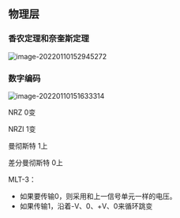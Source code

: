 ## 物理层

### 香农定理和奈奎斯定理

![image-20220110152945272](https://ln-markdown-image-bucket.oss-cn-beijing.aliyuncs.com/img/image-20220110152945272.png)

### 数字编码

![image-20220110151633314](https://ln-markdown-image-bucket.oss-cn-beijing.aliyuncs.com/img/image-20220110151633314.png)

NRZ	0变

NRZI	1变

曼彻斯特	1上

差分曼彻斯特	0上

MLT-3：

- 如果要传输0，则采用和上一信号单元一样的电压。
- 如果传输1，沿着-V、0、+V、0来循环跳变